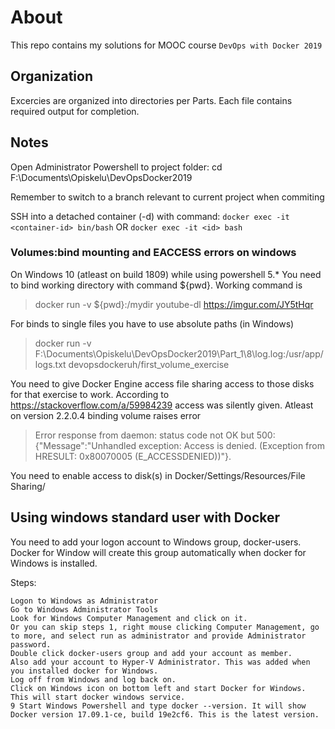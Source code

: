 # About
This repo contains my solutions for MOOC course
`DevOps with Docker 2019`

## Organization
Excercies are organized into directories per Parts.
Each file contains required output for completion.

## Notes
Open Administrator Powershell to project folder:
cd F:\Documents\Opiskelu\DevOpsDocker2019

Remember to switch to a branch relevant to current project when commiting

SSH into a detached container (-d) with command:
`docker exec -it <container-id> bin/bash` OR
`docker exec -it <id> bash`

### Volumes:bind mounting and EACCESS errors on windows
On Windows 10 (atleast on build 1809) while using powershell 5.\*
You need to bind working directory with command ${pwd}. Working command is

> docker run -v ${pwd}:/mydir youtube-dl https://imgur.com/JY5tHqr

For binds to single files you have to use absolute paths (in Windows)

> docker run -v F:\Documents\Opiskelu\DevOpsDocker2019\Part\_1\8\log.log:/usr/app/logs.txt devopsdockeruh/first\_volume\_exercise

You need to give Docker Engine access file sharing access to those disks
for that exercise to work. According to https://stackoverflow.com/a/59984239
access was silently given. Atleast on version 2.2.0.4 binding volume raises error

> Error response from daemon: status code not OK but 500: {"Message":"Unhandled exception: Access is denied. (Exception from HRESULT: 0x80070005 (E_ACCESSDENIED))"}. 

You need to enable access to disk(s) in Docker/Settings/Resources/File Sharing/

## Using windows standard user with Docker

You need to add your logon account to Windows group, docker-users. Docker for Window will create this group automatically when docker for Windows is installed.

Steps:

    Logon to Windows as Administrator
    Go to Windows Administrator Tools
    Look for Windows Computer Management and click on it.
    Or you can skip steps 1, right mouse clicking Computer Management, go to more, and select run as administrator and provide Administrator password.
    Double click docker-users group and add your account as member.
    Also add your account to Hyper-V Administrator. This was added when you installed docker for Windows.
    Log off from Windows and log back on.
    Click on Windows icon on bottom left and start Docker for Windows. This will start docker windows service.
    9 Start Windows Powershell and type docker --version. It will show Docker version 17.09.1-ce, build 19e2cf6. This is the latest version.


